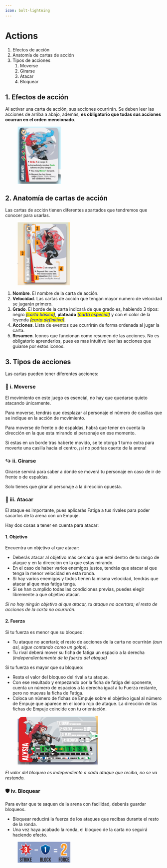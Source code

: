 ```yaml
---
icon: bolt-lightning
---
```


# Actions

1. Efectos de acción
2. Anatomía de cartas de acción
3. Tipos de acciones
   1. Moverse
   2. Girarse
   3. Atacar
   4. Bloquear

## 1. Efectos de acción

Al activar una carta de acción, sus acciones ocurrirán. Se deben leer las acciones de arriba a abajo, además, **es obligatorio que todas sus acciones ocurran en el orden mencionado**.

<figure><img src=".gitbook/assets/image (1).png" alt="" width="138"><figcaption></figcaption></figure>

## 2. Anatomía de cartas de acción

Las cartas de acción tienen diferentes apartados que tendremos que conocer para usarlas.

<figure><img src=".gitbook/assets/image (1) (1).png" alt="" width="167"><figcaption></figcaption></figure>

1. **Nombre**. El nombre de la carta de acción.
2. **Velocidad**. Las cartas de acción que tengan mayor numero de velocidad se jugarán primero.
3. **Grado**. El borde de la carta indicará de que grado es, habiendo 3 tipos: negro _<mark style="color:blue;">(carta básica)</mark>_, **plateado** _<mark style="color:blue;">(carta especial)</mark>_ y con el color de la leyenda _<mark style="color:blue;">(carta definitiva)</mark>_.
4. **Acciones**. Lista de eventos que ocurrirán de forma ordenada al jugar la carta.
5. **Resumen**. Iconos que funcionan como resumen de las acciones. No es obligatorio aprenderlos, pues es mas intuitivo leer las acciones que guiarse por estos iconos.

## 3. Tipos de acciones

Las cartas pueden tener diferentes acciones:

### 🦶 i. Moverse

El movimiento en este juego es esencial, no hay que quedarse quieto atacando únicamente.

Para moverse, tendrás que desplazar al personaje el número de casillas que se indique en la acción de movimiento.

Para moverse de frente o de espaldas, habrá que tener en cuenta la dirección en la que esta mirando el personaje en ese momento.

Si estas en un borde tras haberte movido, se te otorga 1 turno extra para moverte una casilla hacia el centro, ¡si no podrías caerte de la arena!

### ↪️ ii. Girarse

Girarse servirá para saber a donde se moverá tu personaje en caso de ir de frente o de espaldas.

Solo tienes que girar al personaje a la dirección opuesta.

### 👊 iii. Atacar

El ataque es importante, pues aplicarás Fatiga a tus rivales para poder sacarlos de la arena con un Empuje.

Hay dos cosas a tener en cuenta para atacar:

#### 1. Objetivo

Encuentra un objetivo al que atacar:

* Deberás atacar al objetivo más cercano que esté dentro de tu rango de ataque y en la dirección en la que estas mirando.
* En el caso de haber varios enemigos justos, tendrás que atacar al que tenga la menor velocidad en esta ronda.
* Si hay varios enemigos y todos tienen la misma velocidad, tendrás que atacar al que mas fatiga tenga.
* Si se han cumplido todas las condiciones previas, puedes elegir libremente a que objetivo atacar.

_Si no hay ningún objetivo al que atacar, tu ataque no acertara; el resto de acciones de la carta no ocurrirán._

#### 2. Fuerza

Si tu fuerza es menor que su bloqueo:

* Tu ataque no acertará; el resto de acciones de la carta no ocurrirán _(aun así, sigue contando como un golpe)_.
* Tu rival deberá mover su ficha de fatiga un espacio a la derecha _(independientemente de la fuerza del ataque)_

Si tu fuerza es mayor que su bloqueo:

* Resta el valor del bloqueo del rival a tu ataque.
* Con ese resultado y empezando por la ficha de fatiga del oponente, cuenta un número de espacios a la derecha igual a tu Fuerza restante, pero no muevas la ficha de Fatiga.
* Coloca un número de fichas de Empuje sobre el objetivo igual al número de Empuje que aparece en el icono rojo de ataque. La dirección de las fichas de Empuje coincide con tu orientación.

<figure><img src=".gitbook/assets/image (2).png" alt="" width="257"><figcaption></figcaption></figure>

_El valor del bloqueo es independiente a cada ataque que reciba, no se va restando._

### 🛡️ iv. Bloquear

Para evitar que te saquen de la arena con facilidad, deberás guardar bloqueos.

* Bloquear reducirá la fuerza de los ataques que recibas durante el resto de la ronda.
* Una vez haya acabado la ronda, el bloqueo de la carta no seguirá haciendo efecto.

<figure><img src=".gitbook/assets/image (3).png" alt=""><figcaption></figcaption></figure>
